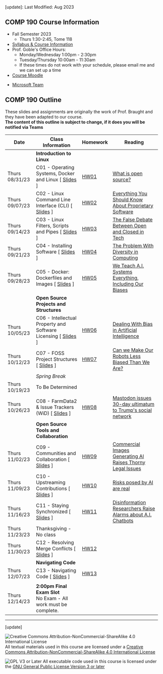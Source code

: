 [update]: Last Modified: Aug 2023

## COMP 190 Course Information
- Fall Semester 2023
  - Thurs 1:30-2:45, Tome 118
- [Syllabus & Course Information](syllabus.pdf)
- Prof. Goble's Office Hours:
    * Monday/Wednesday 1:00pm - 2:30pm
    * Tuesday/Thursday 10:00am - 11:30am
    * If these times do not work with your schedule, please email me and we can set up a time
- [Course Moodle](https://lms.dickinson.edu/course/view.php?id=53528)
<!-- Update the Teams link -->
<!--- [Microsoft Team](https://teams.microsoft.com/l/team/19%3acAO_g5e-OUxsFORBOh7SCgymvKHvJlBwEqVojFzw1vE1%40thread.tacv2/conversations?groupId=bd18bcf6-1b9a-4c91-84f6-ff062c039a8a&tenantId=6232b055-76b9-4c13-9b88-b562ae7db6fb) -->
- [Microsoft Team][404]

## COMP 190 Outline
These slides and assignments are originally the work of Prof. Braught and they have been adapted to our course.
<br/>
**The content of this outline is subject to change, if it does you will be notified via Teams**

Date            | Class Information                                                              | Homework             | Reading
----------------|--------------------------------------------------------------------------------|----------------------|--------------
                | **Introduction to Linux**                                                      |                      |
Thurs 08/31/23      | C01 - Operating Systems, Docker and Linux               [ [Slides][s01] ]      | [HW01][hw01]         | [What is open source?](https://opensource.com/resources/what-open-source)
Thurs 09/07/23      | C02 - Linux Command Line Interface (CLI)                [ [Slides][s02] ]      | [HW02][hw02]         | [Everything You Should Know About Proprietary Software](https://www.brainspire.com/blog/what-you-should-know-about-proprietary-software-brainspire)
Thurs 09/14/23      | C03 - Linux Filters, Scripts and Pipes                  [ [Slides][s03] ]      | [HW03][hw03]         | [The False Debate Between Open and Closed in Tech](https://www.theverge.com/2016/3/16/11242266/walt-mossberg-open-vs-closed-software-apple-os-x-google-android)
Thurs 09/21/23      | C04 - Installing Software                               [ [Slides][s04] ]      | [HW04][hw04]         | [The Problem With Diversity in Computing](https://www.theatlantic.com/technology/archive/2019/06/tech-computers-are-bigger-problem-diversity/592456/)
Thurs 09/28/23      | C05 - Docker: Dockerfiles and Images                    [ [Slides][s05] ]      | [HW05][hw05]         | [We Teach A.I. Systems Everything, Including Our Biases](https://lms.dickinson.edu/mod/resource/view.php?id=1152821)
                | **Open Source Projects and Structures**                                        |                      |
Thurs 10/05/23      | C06 - Intellectual Property and Software Licensing      [ [Slides][s06] ]      | [HW06][hw06]         | [Dealing With Bias in Artificial Intelligence](https://lms.dickinson.edu/mod/resource/view.php?id=1152822)
Thurs 10/12/23      | C07 - FOSS Project Structures                           [ [Slides][s07] ]      | [HW07][hw07]         | [Can we Make Our Robots Less Biased Than We Are?](https://lms.dickinson.edu/mod/resource/view.php?id=1176432)
                | *Spring Break*                                                                 |                      |
Thurs 10/19/23      | To Be Determined                                                               |                      |
Thurs 10/26/23      | C08 - FarmData2 & Issue Trackers (WiD)                  [ [Slides][s08] ]      | [HW08][hw08]         | [Mastodon issues 30-day ultimatum to Trump's social network](https://techcrunch.com/2021/10/29/mastodon-issues-30-day-ultimatum-to-trumps-social-network-over-misuse-of-its-code/)
                | **Open Source Tools and Collaboration**                                        |                      |
Thurs 11/02/23      | C09 - Communities and Collaboration                     [ [Slides][s09] ]      | [HW09][hw09]         | [Commercial Images Generating AI Raises Thorny Legal Issues](https://techcrunch.com/2022/07/22/commercial-image-generating-ai-raises-all-sorts-of-thorny-legal-issues/)
Thurs 11/09/23      | C10 - Upstreaming Contributions                         [ [Slides][s10] ]      | [HW10][hw10]         | [Risks posed by AI are real](https://www.theguardian.com/technology/2022/aug/07/ai-eu-moves-to-beat-the-algorithms-that-ruin-lives)
Thurs 11/16/23      | C11 - Staying Synchronized                              [ [Slides][s11] ]      | [HW11][hw11]         | [Disinformation Researchers Raise Alarms about A.I. Chatbots](https://lms.dickinson.edu/mod/resource/view.php?id=1182164)
Thurs 11/23/23      | Thanksgiving - No class                                                        |                      | 
Thurs 11/30/23      | C12 - Resolving Merge Conflicts                         [ [Slides][s12] ]      | [HW12][hw12]         | 
                | **Navigating Code**                                                            |                      |
Thurs 12/07/23      | C13 - Navigating Code                                   [ [Slides][s13] ]      | [HW13][hw13]         |
|                                                                                                |                      |
Thurs 12/14/23    | **2:00pm Final Exam Slot**<br> No Exam - All work must be complete.            |                      |

<!-- Links for course materials -->
[s01]: materials/01-S-OSandLinux.pptx
[hw01]: materials/01-A-OSandLinux.docx
[s02]: materials/02-S-LinuxCLI.pptx
[hw02]: materials/02-A-LinuxCLI.docx
[s03]: materials/03-S-FiltersScriptsPipes.pptx
[hw03]: materials/03-A-FiltersScriptsPipes.docx
[s04]: materials/04-S-InstallingSoftware.pptx
[hw04]: materials/04-A-InstallingSoftware.docx
[s05]: materials/05-S-Docker.pptx
[hw05]: materials/05-A-Docker.docx
[s06]: materials/06-S-LicensingFOSS.pptx
[hw06]: materials/06-A-LicensingFOSS.docx
[s07]: materials/07-S-ProjectStructures.pptx
[hw07]: materials/07-A-ProjectStructures.docx
[s08]: materials/08-S-IssueTracker.pptx
[hw08]: materials/08-A-IssueTracker.docx

[s09]: materials/09-S-CommunityAndCollaboration.pptx
[hw09]: materials/09-A-CommunityAndCollaboration.docx
[s10]: materials/10-S-WorkingLocallyAndUpstreaming.pptx
[hw10]: materials/10-A-WorkingLocallyAndUpstreaming.docx
[s11]: materials/11-S-StayingSynchronized.pptx
[hw11]: materials/11-A-StayingSynchronized.docx
[s12]: materials/12-S-MergeConflicts.pptx
[hw12]: materials/12-A-MergeConflicts.docx
[s13]: materials/13-S-NavigatingCode.pptx
[hw13]: materials/13-A-NavigatingCode.docx

[404]: 404.md
<!--Why the constitution can protect passwords but not fingerprint scans -->
[comment1]: https://lms.dickinson.edu/mod/resource/view.php?id=1152825
<!--How the Supreme Court Could Rewrite the Rules for DNA Searches -->
[comment2]: https://lms.dickinson.edu/mod/resource/view.php?id=1152826

---
[update]

![Creative Commons Attribution-NonCommercial-ShareAlike 4.0 International License](https://i.creativecommons.org/l/by-nc-sa/4.0/88x31.png "Creative Commons Attribution-NonCommercial-ShareAlike 4.0 International License") All textual materials used in this course are licensed under a [Creative Commons Attribution-NonCommercial-ShareAlike 4.0 International License](http://creativecommons.org/licenses/by-nc-sa/4.0/)

![GPL V3 or Later](https://www.gnu.org/graphics/gplv3-or-later-sm.png "GPL V3 or later") All executable code used in this course is licensed under the [GNU General Public License Version 3 or later](https://www.gnu.org/licenses/gpl.txt)
